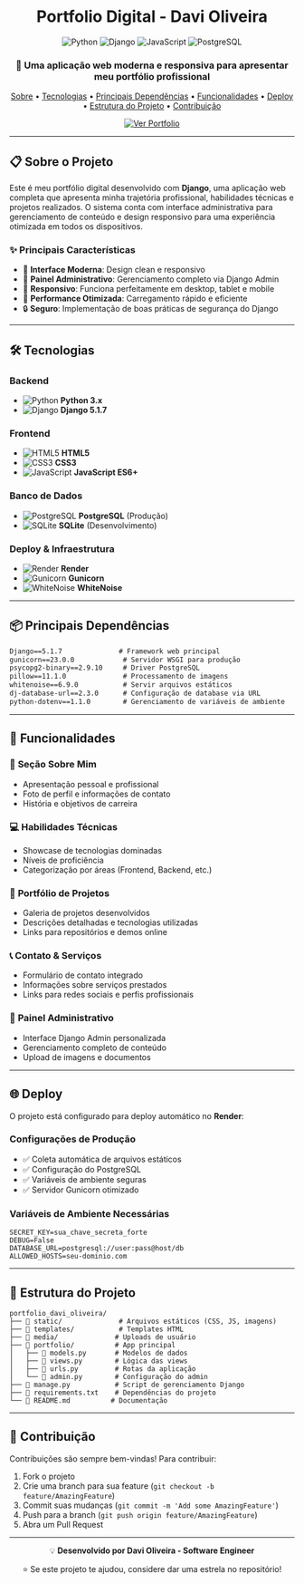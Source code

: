 <h1 align="center">Portfolio Digital - Davi Oliveira</h1>

<div align="center">
  <img src="https://img.shields.io/badge/Python-3776AB?style=for-the-badge&logo=python&logoColor=white" alt="Python"/>
  <img src="https://img.shields.io/badge/Django-092E20?style=for-the-badge&logo=django&logoColor=white" alt="Django"/>
  <img src="https://img.shields.io/badge/JavaScript-F7DF1E?style=for-the-badge&logo=javascript&logoColor=black" alt="JavaScript"/>
  <img src="https://img.shields.io/badge/PostgreSQL-316192?style=for-the-badge&logo=postgresql&logoColor=white" alt="PostgreSQL"/>
</div>

<div align="center">
  <h3>🚀 Uma aplicação web moderna e responsiva para apresentar meu portfólio profissional</h3>
  
  <p>
    <a href="#-sobre-o-projeto">Sobre</a> •
    <a href="#️-tecnologias">Tecnologias</a> •
    <a href="#-principais-dependências">Principais Dependências</a> •
    <a href="#-funcionalidades">Funcionalidades</a> •
    <a href="#-deploy">Deploy</a> •
    <a href="#-estrutura-do-projeto">Estrutura do Projeto</a> •
    <a href="#-contribuição">Contribuição</a>
  </p>

  <a href="https://portfolio-davi-oliveira.onrender.com/" target="_blank">
    <img src="https://img.shields.io/badge/🌐%20Ver%20Portfolio%20Online-4CAF50?style=for-the-badge&logoColor=white" alt="Ver Portfolio"/>
  </a>
</div>

---

## 📋 Sobre o Projeto

Este é meu portfólio digital desenvolvido com **Django**, uma aplicação web completa que apresenta minha trajetória profissional, habilidades técnicas e projetos realizados. O sistema conta com interface administrativa para gerenciamento de conteúdo e design responsivo para uma experiência otimizada em todos os dispositivos.

### ✨ Principais Características

- 🎯 **Interface Moderna**: Design clean e responsivo
- 🔧 **Painel Administrativo**: Gerenciamento completo via Django Admin
- 📱 **Responsivo**: Funciona perfeitamente em desktop, tablet e mobile
- 🚀 **Performance Otimizada**: Carregamento rápido e eficiente
- 🔒 **Seguro**: Implementação de boas práticas de segurança do Django

---

## 🛠️ Tecnologias

### **Backend**
- ![Python](https://img.shields.io/badge/Python-3776AB?style=flat&logo=python&logoColor=white) **Python 3.x**
- ![Django](https://img.shields.io/badge/Django-092E20?style=flat&logo=django&logoColor=white) **Django 5.1.7**

### **Frontend**
- ![HTML5](https://img.shields.io/badge/HTML5-E34F26?style=flat&logo=html5&logoColor=white) **HTML5**
- ![CSS3](https://img.shields.io/badge/CSS3-1572B6?style=flat&logo=css3&logoColor=white) **CSS3**
- ![JavaScript](https://img.shields.io/badge/JavaScript-F7DF1E?style=flat&logo=javascript&logoColor=black) **JavaScript ES6+**

### **Banco de Dados**
- ![PostgreSQL](https://img.shields.io/badge/PostgreSQL-316192?style=flat&logo=postgresql&logoColor=white) **PostgreSQL** (Produção)
- ![SQLite](https://img.shields.io/badge/SQLite-07405E?style=flat&logo=sqlite&logoColor=white) **SQLite** (Desenvolvimento)

### **Deploy & Infraestrutura**
- ![Render](https://img.shields.io/badge/Render-46E3B7?style=flat&logo=render&logoColor=white) **Render**
- ![Gunicorn](https://img.shields.io/badge/Gunicorn-499848?style=flat&logo=gunicorn&logoColor=white) **Gunicorn**
- ![WhiteNoise](https://img.shields.io/badge/WhiteNoise-FF6B6B?style=flat) **WhiteNoise**

---

## 📦 Principais Dependências

```txt
Django==5.1.7              # Framework web principal
gunicorn==23.0.0            # Servidor WSGI para produção
psycopg2-binary==2.9.10     # Driver PostgreSQL
pillow==11.1.0              # Processamento de imagens
whitenoise==6.9.0           # Servir arquivos estáticos
dj-database-url==2.3.0      # Configuração de database via URL
python-dotenv==1.1.0        # Gerenciamento de variáveis de ambiente
```

---

## 🎯 Funcionalidades

### 👤 **Seção Sobre Mim**
- Apresentação pessoal e profissional
- Foto de perfil e informações de contato
- História e objetivos de carreira

### 💻 **Habilidades Técnicas**
- Showcase de tecnologias dominadas
- Níveis de proficiência
- Categorização por áreas (Frontend, Backend, etc.)

### 🚀 **Portfólio de Projetos**
- Galeria de projetos desenvolvidos
- Descrições detalhadas e tecnologias utilizadas
- Links para repositórios e demos online

### 📞 **Contato & Serviços**
- Formulário de contato integrado
- Informações sobre serviços prestados
- Links para redes sociais e perfis profissionais

### 🔧 **Painel Administrativo**
- Interface Django Admin personalizada
- Gerenciamento completo de conteúdo
- Upload de imagens e documentos

---

## 🌐 Deploy

O projeto está configurado para deploy automático no **Render**:

### **Configurações de Produção**
- ✅ Coleta automática de arquivos estáticos
- ✅ Configuração do PostgreSQL
- ✅ Variáveis de ambiente seguras
- ✅ Servidor Gunicorn otimizado

### **Variáveis de Ambiente Necessárias**
```env
SECRET_KEY=sua_chave_secreta_forte
DEBUG=False
DATABASE_URL=postgresql://user:pass@host/db
ALLOWED_HOSTS=seu-dominio.com
```

---

## 📂 Estrutura do Projeto

```
portfolio_davi_oliveira/
├── 📁 static/              # Arquivos estáticos (CSS, JS, imagens)
├── 📁 templates/           # Templates HTML
├── 📁 media/              # Uploads de usuário
├── 📁 portfolio/          # App principal
│   ├── 📄 models.py       # Modelos de dados
│   ├── 📄 views.py        # Lógica das views
│   ├── 📄 urls.py         # Rotas da aplicação
│   └── 📄 admin.py        # Configuração do admin
├── 📄 manage.py           # Script de gerenciamento Django
├── 📄 requirements.txt    # Dependências do projeto
└── 📄 README.md          # Documentação
```

---

## 🤝 Contribuição

Contribuições são sempre bem-vindas! Para contribuir:

1. Fork o projeto
2. Crie uma branch para sua feature (`git checkout -b feature/AmazingFeature`)
3. Commit suas mudanças (`git commit -m 'Add some AmazingFeature'`)
4. Push para a branch (`git push origin feature/AmazingFeature`)
5. Abra um Pull Request

---

<div align="center">
  <p>💡 <strong>Desenvolvido por Davi Oliveira - Software Engineer </strong></p>
  <p>⭐ Se este projeto te ajudou, considere dar uma estrela no repositório!</p>
</div>